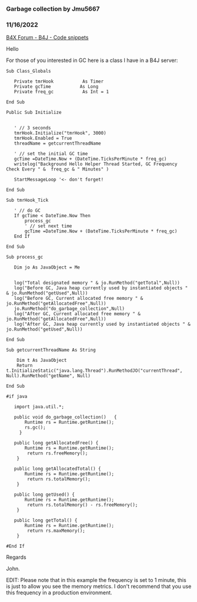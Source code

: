 ### Garbage collection by Jmu5667
### 11/16/2022
[B4X Forum - B4J - Code snippets](https://www.b4x.com/android/forum/threads/102083/)

Hello  
  
For those of you interested in GC here is a class I have in a B4J server:  
  

```B4X
Sub Class_Globals  
   
   Private tmrHook           As Timer  
   Private gcTime           As Long  
   Private freq_gc           As Int = 1  
   
End Sub  
  
Public Sub Initialize  
   
   
   ' // 3 seconds  
   tmrHook.Initialize("tmrHook", 3000)  
   tmrHook.Enabled = True  
   threadName = getcurrentThreadName  
   
   ' // set the initial GC time  
   gcTime =DateTime.Now + (DateTime.TicksPerMinute * freq_gc)  
   writelog("Background Hello Helper Thread Started, GC Frequency Check Every " &  freq_gc & " Minutes" )  
   
   StartMessageLoop '<- don't forget!  
   
End Sub  
  
Sub tmrHook_Tick  
   
   ' // do GC  
   If gcTime < DateTime.Now Then  
       process_gc  
       ' // set next time  
       gcTime =DateTime.Now + (DateTime.TicksPerMinute * freq_gc)  
   End If  
   
End Sub  
  
Sub process_gc  
   
   Dim jo As JavaObject = Me  
   
   
   log("Total designated memory " & jo.RunMethod("getTotal",Null))  
   log("Before GC, Java heap currently used by instantiated objects " & jo.RunMethod("getUsed",Null))  
   log("Before GC, Current allocated free memory " & jo.RunMethod("getAllocatedFree",Null))  
   jo.RunMethod("do_garbage_collection",Null)  
   log("After GC, Current allocated free memory " & jo.RunMethod("getAllocatedFree",Null))  
   log("After GC, Java heap currently used by instantiated objects " & jo.RunMethod("getUsed",Null))  
   
End Sub  
  
Sub getcurrentThreadName As String  
      
    Dim t As JavaObject  
    Return t.InitializeStatic("java.lang.Thread").RunMethodJO("currentThread", Null).RunMethod("getName", Null)  
      
End Sub  
  
#if java  
  
   import java.util.*;  
   
   public void do_garbage_collection()   {          
       Runtime rs = Runtime.getRuntime();  
       rs.gc();  
     }  
      
   public long getAllocatedFree() {  
       Runtime rs = Runtime.getRuntime();  
        return rs.freeMemory();  
    }  
   
   public long getAllocatedTotal() {  
       Runtime rs = Runtime.getRuntime();  
        return rs.totalMemory();  
    }  
   
   public long getUsed() {  
       Runtime rs = Runtime.getRuntime();  
        return rs.totalMemory() - rs.freeMemory();  
    }  
   
   public long getTotal() {  
       Runtime rs = Runtime.getRuntime();  
        return rs.maxMemory();  
    }  
   
#End If
```

  
  
  
Regards  
  
John.  
  
EDIT: Please note that in this example the frequency is set to 1 minute, this is just to allow you see the memory metrics. I don't recommend that you use this frequency in a production environment.